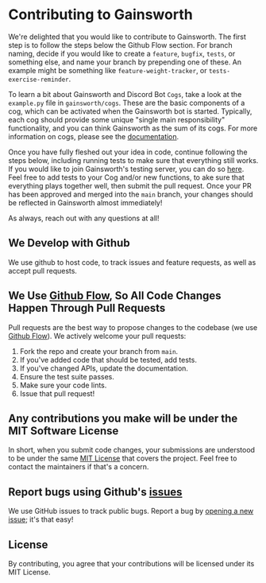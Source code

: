# Contributing to Gainsworth

We're delighted that you would like to contribute to Gainsworth. The first step
is to follow the steps below the Github Flow section. For branch naming, decide 
if you would like to create a `feature`, `bugfix`, `tests`, or something else, 
and name your branch by prepending one of these. An example might be something
like `feature-weight-tracker`, or `tests-exercise-reminder`. 

To learn a bit about Gainsworth and Discord Bot `Cogs`, take a look at the 
`example.py` file in `gainsworth/cogs`. These are the basic components of a cog,
which can be activated when the Gainsworth bot is started. Typically, each cog
should provide some unique "single main responsibility" functionality, and you can
think Gainsworth as the sum of its cogs. For more information on cogs, please
see the [documentation](https://discordpy.readthedocs.io/en/latest/ext/commands/cogs.html).

Once you have fully fleshed out your idea in code, continue following the steps
below, including running tests to make sure that everything still works. If you would
like to join Gainsworth's testing server, you can do so [here](https://discord.gg/6sjkzJ3).
Feel free to add tests to your Cog and/or new functions, to ake sure that everything
plays together well, then submit the pull request. Once your PR has been
approved and merged into the `main` branch, your changes should be reflected
in Gainsworth almost immediately!

As always, reach out with any questions at all!

## We Develop with Github

We use github to host code, to track issues and feature requests, as well as
accept pull requests.

## We Use [Github Flow](https://guides.github.com/introduction/flow/index.html), So All Code Changes Happen Through Pull Requests

Pull requests are the best way to propose changes to the codebase (we use
[Github Flow](https://guides.github.com/introduction/flow/index.html)). We
actively welcome your pull requests:

1. Fork the repo and create your branch from `main`.
2. If you've added code that should be tested, add tests.
3. If you've changed APIs, update the documentation.
4. Ensure the test suite passes.
5. Make sure your code lints.
6. Issue that pull request!

## Any contributions you make will be under the MIT Software License

In short, when you submit code changes, your submissions are understood to be
under the same [MIT License](http://choosealicense.com/licenses/mit/) that
covers the project. Feel free to contact the maintainers if that's a concern.

## Report bugs using Github's [issues](https://github.com/briandk/transcriptase-atom/issues)

We use GitHub issues to track public bugs. Report a bug by
[opening a new issue](https://github.com/Py-Lambdas/slitherton/issues/new); it's
that easy!

## License

By contributing, you agree that your contributions will be licensed under its
MIT License.
